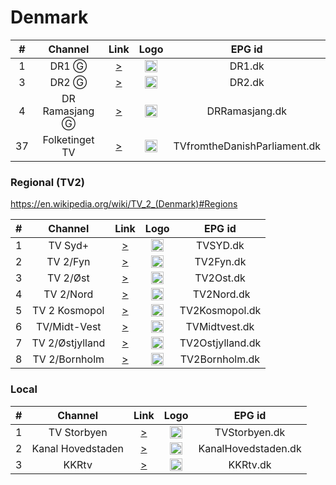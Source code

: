 <h1>Denmark</h1>

| #   | Channel        | Link  | Logo | EPG id |
|:---:|:--------------:|:-----:|:----:|:------:|
| 1   | DR1 Ⓖ | [>](https://drlive01texthls.akamaized.net/hls/live/2014186/drlive01text/master.m3u8) | <img height="20" src="https://i.imgur.com/wEq8UnG.png"/> | DR1.dk |
| 3   | DR2 Ⓖ | [>](https://drlive02texthls.akamaized.net/hls/live/2014188/drlive02text/master.m3u8) | <img height="20" src="https://i.imgur.com/b79UKYN.png"/> | DR2.dk |
| 4   | DR Ramasjang Ⓖ | [>](https://drlive03texthls.akamaized.net/hls/live/2014191/drlive03text/master.m3u8) | <img height="20" src="https://i.imgur.com/YD0z2mN.png"/> | DRRamasjang.dk |
| 37   | Folketinget TV | [>](https://cdnapi.kaltura.com/p/2158211/sp/327418300/playManifest/entryId/1_24gfa7qq/protocol/https/format/applehttp/a.m3u8) | <img height="20" src="https://i.imgur.com/RqQDUzX.png"/> | TVfromtheDanishParliament.dk |

<h3>Regional (TV2)</h2>

https://en.wikipedia.org/wiki/TV_2_(Denmark)#Regions

| #   | Channel        | Link  | Logo | EPG id |
|:---:|:--------------:|:-----:|:----:|:------:|
| 1   | TV Syd+ | [>](https://cdn-lt-live.tvsyd.dk/env/cluster-1-e.live.nvp1/live/hls/p/1956351/e/0_e9slj9wh/tl/main/st/0/t/rFEtaqAbdhUFGef_BNF4WQ/index-s32.m3u8) | <img height="20" src="https://i.imgur.com/k2jf591.png"/> | TVSYD.dk |
| 2   | TV 2/Fyn | [>](https://cdn-lt-live.tv2fyn.dk/env/cluster-1-e.live.nvp1/live/hls/p/1966291/e/0_vsfrv0zm/tl/main/st/0/t/EgP1FA1D39taZFVewCa42w/index-s32.m3u8) | <img height="20" src="https://i.imgur.com/4L6AIMH.png"/> | TV2Fyn.dk |
| 3   | TV 2/Øst | [>](https://cdn-lt-live.tveast.dk/env/cluster-1-e.live.nvp1/live/hls/p/1953381/e/0_zphj9q61/tl/main/st/0/t/THUB80e-ZMufZCE4pDhO0g/index-s32.m3u8) | <img height="20" src="https://i.imgur.com/H9l6Ulw.png"/> | TV2Ost.dk |
| 4   | TV 2/Nord | [>](https://cdn-lt-live.tv2nord.dk/env/cluster-1-e.live.nvp1/live/hls/p/1956931/e/1_h9yfe7h2/tl/main/st/1/t/_FUn1YHQ6_P6lES4U6mmsA/index-s32.m3u8) | <img height="20" src="https://i.imgur.com/tEJ22UW.png"/> | TV2Nord.dk |
| 5   | TV 2 Kosmopol | [>](https://cdn-lt-live.tv2lorry.dk/env/cluster-1-d.live.nvp1/live/hls/p/2045321/e/1_grusx1zd/tl/main/st/0/t/rCct87c-v2SFFCvQK1BBOg/index-s32.m3u8) | <img height="20" src="https://i.imgur.com/oVmCoKY.png"/> | TV2Kosmopol.dk |
| 6   | TV/Midt-Vest | [>](https://cdn-lt-live.tvmidtvest.dk/env/cluster-1-d.live.frp1/live/hls/p/1953371/e/1_9x5lzos9/tl/main/st/0/t/9MTEhotxVwKuatx1EVXdGg/index-s34.m3u8) | <img height="20" src="https://i.imgur.com/OU7xIVa.png"/> | TVMidtvest.dk |
| 7   | TV 2/Østjylland | [>](https://cdn-lt-live.tvmidtvest.dk/env/cluster-1-d.live.frp1/live/hls/p/1953371/e/1_9x5lzos9/tl/main/st/0/t/9MTEhotxVwKuatx1EVXdGg/index-s34.m3u8) | <img height="20" src="https://i.imgur.com/qEUXjHp.png"/> | TV2Ostjylland.dk |
| 8   | TV 2/Bornholm | [>](https://live.tv2bornholm.dk/stream/live/playlist.m3u8) | <img height="20" src="https://i.imgur.com/cEOpXU6.png"/> | TV2Bornholm.dk |

<h3>Local</h3>

| #   | Channel        | Link  | Logo | EPG id |
|:---:|:--------------:|:-----:|:----:|:------:|
| 1   | TV Storbyen    | [>](https://5eeb3940cfaa0.streamlock.net/webtv_live/_definst_/mp4:kanalnordvest/playlist.m3u8) | <img height="20" src="https://i.imgur.com/QqjRqow.png"/> | TVStorbyen.dk |
| 2   | Kanal Hovedstaden | [>](http://khkbh.dk:8080/hls/livestream/index.m3u8) | <img height="20" src="https://i.imgur.com/MCXYDwH.png"/> | KanalHovedstaden.dk |
| 3   | KKRtv          | [>](rtmp://video.kkr.dk/live/kkr) | <img height="20" src="https://i.imgur.com/TbtjWHI.png"/> | KKRtv.dk |
